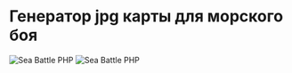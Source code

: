 # Генератор jpg карты для морского боя
![Sea Battle PHP](https://github.com/makhnanov/sea-battle-php/blob/main/SeaBattleVertical.jpg?raw=true)
![Sea Battle PHP](https://github.com/makhnanov/sea-battle-php/blob/main/SeaBattleHorizontal.jpg?raw=true)